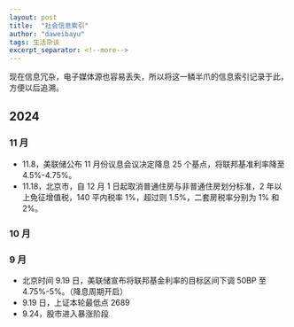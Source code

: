 ```yaml
---
layout: post
title:  "社会信息索引"
author: "daweibayu"
tags: 生活杂谈
excerpt_separator: <!--more-->
---
```


<!--more-->

现在信息冗杂，电子媒体源也容易丢失，所以将这一鳞半爪的信息索引记录于此，方便以后追溯。


## 2024

### 11 月

* 11.8，美联储公布 11 月份议息会议决定降息 25 个基点，将联邦基准利率降至 4.5%-4.75%。
* 11.18，北京市，自 12 月 1 日起取消普通住房与非普通住房划分标准，2 年以上免征增值税，140 平内税率 1%，超过则 1.5%，二套房税率分别为 1% 和 2%。

### 10 月


### 9 月

* 北京时间 9.19 日，美联储宣布将联邦基金利率的目标区间下调 50BP 至 4.75%-5%。（降息周期开启） 
* 9.19 日，上证本轮最低点 2689
* 9.24，股市进入暴涨阶段